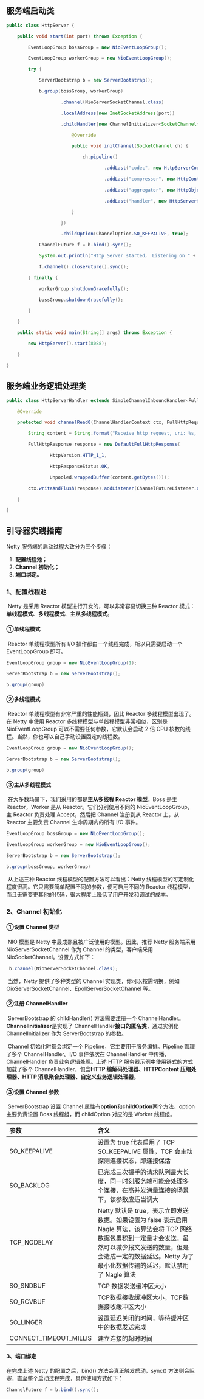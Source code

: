 ## 服务端启动类

```java
public class HttpServer {

    public void start(int port) throws Exception {

        EventLoopGroup bossGroup = new NioEventLoopGroup();

        EventLoopGroup workerGroup = new NioEventLoopGroup();

        try {

            ServerBootstrap b = new ServerBootstrap();

            b.group(bossGroup, workerGroup)

                    .channel(NioServerSocketChannel.class)

                    .localAddress(new InetSocketAddress(port))

                    .childHandler(new ChannelInitializer<SocketChannel>() {

                        @Override

                        public void initChannel(SocketChannel ch) {

                            ch.pipeline()

                                    .addLast("codec", new HttpServerCodec())                  // HTTP 编解码

                                    .addLast("compressor", new HttpContentCompressor())       // HttpContent 压缩

                                    .addLast("aggregator", new HttpObjectAggregator(65536))   // HTTP 消息聚合

                                    .addLast("handler", new HttpServerHandler());             // 自定义业务逻辑处理器

                        }

                    })

                    .childOption(ChannelOption.SO_KEEPALIVE, true);

            ChannelFuture f = b.bind().sync();

            System.out.println("Http Server started， Listening on " + port);

            f.channel().closeFuture().sync();

        } finally {

            workerGroup.shutdownGracefully();

            bossGroup.shutdownGracefully();

        }

    }

    public static void main(String[] args) throws Exception {

        new HttpServer().start(8088);

    }

}
```

## 服务端业务逻辑处理类

```java
public class HttpServerHandler extends SimpleChannelInboundHandler<FullHttpRequest> {

    @Override

    protected void channelRead0(ChannelHandlerContext ctx, FullHttpRequest msg) {

        String content = String.format("Receive http request, uri: %s, method: %s, content: %s%n", msg.uri(), msg.method(), msg.content().toString(CharsetUtil.UTF_8));

        FullHttpResponse response = new DefaultFullHttpResponse(

                HttpVersion.HTTP_1_1,

                HttpResponseStatus.OK,

                Unpooled.wrappedBuffer(content.getBytes()));

        ctx.writeAndFlush(response).addListener(ChannelFutureListener.CLOSE);

    }

}
```

## 引导器实践指南

Netty 服务端的启动过程大致分为三个步骤：

1. **配置线程池；**
2. **Channel 初始化；**
3. **端口绑定。**

### 1、配置线程池

​	Netty 是采用 Reactor 模型进行开发的，可以非常容易切换三种 Reactor 模式：**单线程模式**、**多线程模式**、**主从多线程模式**。

#### **①单线程模式**

​	Reactor 单线程模型所有 I/O 操作都由一个线程完成，所以只需要启动一个 EventLoopGroup 即可。

```java
EventLoopGroup group = new NioEventLoopGroup(1);

ServerBootstrap b = new ServerBootstrap();

b.group(group)
```

#### **②多线程模式**

​	Reactor 单线程模型有非常严重的性能瓶颈，因此 Reactor 多线程模型出现了。在 Netty 中使用 Reactor 多线程模型与单线程模型非常相似，区别是 NioEventLoopGroup 可以不需要任何参数，它默认会启动 2 倍 CPU 核数的线程。当然，你也可以自己手动设置固定的线程数。

```java
EventLoopGroup group = new NioEventLoopGroup();

ServerBootstrap b = new ServerBootstrap();

b.group(group)
```

#### **③主从多线程模式**

​	在大多数场景下，我们采用的都是**主从多线程 Reactor 模型**。Boss 是主 Reactor，Worker 是从 Reactor。它们分别使用不同的 NioEventLoopGroup，主 Reactor 负责处理 Accept，然后把 Channel 注册到从 Reactor 上，从 Reactor 主要负责 Channel 生命周期内的所有 I/O 事件。

```java
EventLoopGroup bossGroup = new NioEventLoopGroup();

EventLoopGroup workerGroup = new NioEventLoopGroup();

ServerBootstrap b = new ServerBootstrap();

b.group(bossGroup, workerGroup)
```

​	从上述三种 Reactor 线程模型的配置方法可以看出：Netty 线程模型的可定制化程度很高。它只需要简单配置不同的参数，便可启用不同的 Reactor 线程模型，而且无需变更其他的代码，很大程度上降低了用户开发和调试的成本。

### 2、Channel 初始化

#### ①设置 Channel 类型

​	NIO 模型是 Netty 中最成熟且被广泛使用的模型。因此，推荐 Netty 服务端采用 NioServerSocketChannel 作为 Channel 的类型，客户端采用 NioSocketChannel。设置方式如下：

```java
 b.channel(NioServerSocketChannel.class);
```

​	当然，Netty 提供了多种类型的 Channel 实现类，你可以按需切换，例如 OioServerSocketChannel、EpollServerSocketChannel 等。

#### ②注册 ChannelHandler

​	ServerBootstrap 的 childHandler() 方法需要注册一个 ChannelHandler。**ChannelInitializer**是实现了 ChannelHandler**接口的匿名类**，通过实例化 ChannelInitializer 作为 ServerBootstrap 的参数。

​	Channel 初始化时都会绑定一个 Pipeline，它主要用于服务编排。Pipeline 管理了多个 ChannelHandler。I/O 事件依次在 ChannelHandler 中传播，ChannelHandler 负责业务逻辑处理。上述 HTTP 服务器示例中使用链式的方式加载了多个 ChannelHandler，包含**HTTP 编解码处理器、HTTPContent 压缩处理器、HTTP 消息聚合处理器、自定义业务逻辑处理器**。

#### ③设置 Channel 参数

​	ServerBootstrap 设置 Channel 属性有**option**和**childOption**两个方法，option 主要负责设置 Boss 线程组，而 childOption 对应的是 Worker 线程组。 

| 参数                   | 含义                                                         |
| :--------------------- | :----------------------------------------------------------- |
| SO_KEEPALIVE           | 设置为 true 代表启用了 TCP SO_KEEPALIVE 属性，TCP 会主动探测连接状态，即连接保活 |
| SO_BACKLOG             | 已完成三次握手的请求队列最大长度，同一时刻服务端可能会处理多个连接，在高并发海量连接的场景下，该参数应适当调大 |
| TCP_NODELAY            | Netty 默认是 true，表示立即发送数据。如果设置为 false 表示启用 Nagle 算法，该算法会将 TCP 网络数据包累积到一定量才会发送，虽然可以减少报文发送的数量，但是会造成一定的数据延迟。Netty 为了最小化数据传输的延迟，默认禁用了 Nagle 算法 |
| SO_SNDBUF              | TCP 数据发送缓冲区大小                                       |
| SO_RCVBUF              | TCP数据接收缓冲区大小，TCP数据接收缓冲区大小                 |
| SO_LINGER              | 设置延迟关闭的时间，等待缓冲区中的数据发送完成               |
| CONNECT_TIMEOUT_MILLIS | 建立连接的超时时间                                           |

#### 3、端口绑定

在完成上述 Netty 的配置之后，bind() 方法会真正触发启动，sync() 方法则会阻塞，直至整个启动过程完成，具体使用方式如下：

```java
ChannelFuture f = b.bind().sync();
```